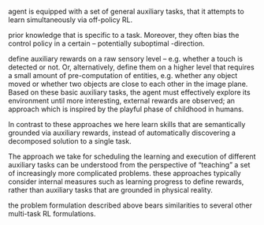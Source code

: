  agent is equipped with a set of general auxiliary tasks, that it attempts to learn simultaneously via off-policy RL.
 
prior knowledge that is specific to a task. Moreover, they often bias the control policy in a certain – potentially suboptimal -direction. 

define auxiliary rewards on a raw sensory level – e.g. whether a touch is detected or not. Or, alternatively, define them on a higher level that requires a small amount of pre-computation of entities, e.g. whether any object moved or whether two objects are close to each other in the image plane. Based on these basic auxiliary tasks, the agent must effectively explore its environment until more interesting, external rewards are observed; an approach which is inspired by the playful phase of childhood in humans.

In contrast to these approaches we here learn skills that are semantically grounded via auxiliary rewards, instead of automatically discovering a decomposed solution to a single task.

The approach we take for scheduling the learning and execution of different auxiliary tasks can be understood from the perspective of “teaching” a set of increasingly more complicated problems. these approaches typically consider internal measures such as learning progress to define rewards, rather than auxiliary tasks that are grounded in physical reality.

the problem formulation described above bears similarities to several other multi-task RL formulations. 
